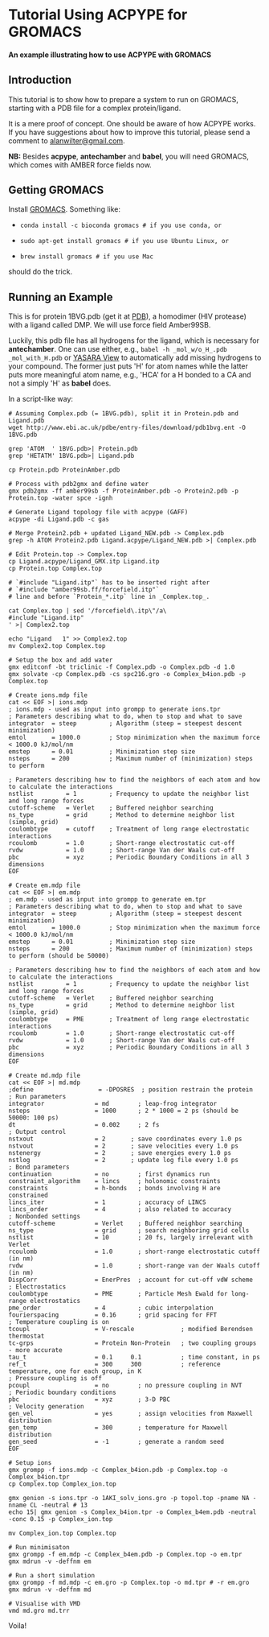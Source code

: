 # Tutorial Using ACPYPE for GROMACS

#### An example illustrating how to use ACPYPE with GROMACS


## Introduction

This tutorial is to show how to prepare a system to run on GROMACS, starting
with a PDB file for a complex protein/ligand.

It is a mere proof of concept. One should be aware of how ACPYPE works.
If you have suggestions about how to improve this tutorial, please send a
comment to alanwilter@gmail.com.

**NB:** Besides **acpype**, **antechamber** and **babel**, you will need GROMACS, which
comes with AMBER force fields now.

## Getting GROMACS

Install [GROMACS](http://www.gromacs.org/).
Something like:

  * `conda install -c bioconda gromacs # if you use conda, or`

  * `sudo apt-get install gromacs # if you use Ubuntu Linux, or`

  * `brew install gromacs # if you use Mac`

should do the trick.

## Running an Example

This is for protein 1BVG.pdb (get it at [PDB](http://www.pdb.org)), a homodimer
(HIV protease) with a ligand called DMP. We will use force field Amber99SB.

Luckily, this pdb file has all hydrogens for the ligand, which is necessary for
**antechamber**. One can use either, e.g., `babel -h _mol_w/o_H_.pdb _mol_with_H.pdb`
or [YASARA View](http://www.yasara.org) to automatically add missing hydrogens to
your compound. The former just puts 'H' for atom names while the latter puts
more meaningful atom name, e.g., 'HCA' for a H bonded to a CA and not a simply
'H' as **babel** does.

In a script-like way:
```
# Assuming Complex.pdb (= 1BVG.pdb), split it in Protein.pdb and Ligand.pdb
wget http://www.ebi.ac.uk/pdbe/entry-files/download/pdb1bvg.ent -O 1BVG.pdb

grep 'ATOM  ' 1BVG.pdb>| Protein.pdb
grep 'HETATM' 1BVG.pdb>| Ligand.pdb

cp Protein.pdb ProteinAmber.pdb

# Process with pdb2gmx and define water
gmx pdb2gmx -ff amber99sb -f ProteinAmber.pdb -o Protein2.pdb -p Protein.top -water spce -ignh

# Generate Ligand topology file with acpype (GAFF)
acpype -di Ligand.pdb -c gas

# Merge Protein2.pdb + updated Ligand_NEW.pdb -> Complex.pdb
grep -h ATOM Protein2.pdb Ligand.acpype/Ligand_NEW.pdb >| Complex.pdb

# Edit Protein.top -> Complex.top
cp Ligand.acpype/Ligand_GMX.itp Ligand.itp
cp Protein.top Complex.top

# `#include "Ligand.itp"` has to be inserted right after
# `#include "amber99sb.ff/forcefield.itp"`
# line and before `Protein_*.itp` line in _Complex.top_.

cat Complex.top | sed '/forcefield\.itp\"/a\
#include "Ligand.itp"
' >| Complex2.top

echo "Ligand   1" >> Complex2.top
mv Complex2.top Complex.top

# Setup the box and add water
gmx editconf -bt triclinic -f Complex.pdb -o Complex.pdb -d 1.0
gmx solvate -cp Complex.pdb -cs spc216.gro -o Complex_b4ion.pdb -p Complex.top

# Create ions.mdp file
cat << EOF >| ions.mdp
; ions.mdp - used as input into grompp to generate ions.tpr
; Parameters describing what to do, when to stop and what to save
integrator  = steep         ; Algorithm (steep = steepest descent minimization)
emtol       = 1000.0        ; Stop minimization when the maximum force < 1000.0 kJ/mol/nm
emstep      = 0.01          ; Minimization step size
nsteps      = 200           ; Maximum number of (minimization) steps to perform

; Parameters describing how to find the neighbors of each atom and how to calculate the interactions
nstlist         = 1         ; Frequency to update the neighbor list and long range forces
cutoff-scheme   = Verlet    ; Buffered neighbor searching
ns_type         = grid      ; Method to determine neighbor list (simple, grid)
coulombtype     = cutoff    ; Treatment of long range electrostatic interactions
rcoulomb        = 1.0       ; Short-range electrostatic cut-off
rvdw            = 1.0       ; Short-range Van der Waals cut-off
pbc             = xyz       ; Periodic Boundary Conditions in all 3 dimensions
EOF

# Create em.mdp file
cat << EOF >| em.mdp
; em.mdp - used as input into grompp to generate em.tpr
; Parameters describing what to do, when to stop and what to save
integrator  = steep         ; Algorithm (steep = steepest descent minimization)
emtol       = 1000.0        ; Stop minimization when the maximum force < 1000.0 kJ/mol/nm
emstep      = 0.01          ; Minimization step size
nsteps      = 200           ; Maximum number of (minimization) steps to perform (should be 50000)

; Parameters describing how to find the neighbors of each atom and how to calculate the interactions
nstlist         = 1         ; Frequency to update the neighbor list and long range forces
cutoff-scheme   = Verlet    ; Buffered neighbor searching
ns_type         = grid      ; Method to determine neighbor list (simple, grid)
coulombtype     = PME       ; Treatment of long range electrostatic interactions
rcoulomb        = 1.0       ; Short-range electrostatic cut-off
rvdw            = 1.0       ; Short-range Van der Waals cut-off
pbc             = xyz       ; Periodic Boundary Conditions in all 3 dimensions
EOF

# Create md.mdp file
cat << EOF >| md.mdp
;define                  = -DPOSRES  ; position restrain the protein
; Run parameters
integrator              = md        ; leap-frog integrator
nsteps                  = 1000      ; 2 * 1000 = 2 ps (should be 50000: 100 ps)
dt                      = 0.002     ; 2 fs
; Output control
nstxout                 = 2       ; save coordinates every 1.0 ps
nstvout                 = 2       ; save velocities every 1.0 ps
nstenergy               = 2       ; save energies every 1.0 ps
nstlog                  = 2       ; update log file every 1.0 ps
; Bond parameters
continuation            = no        ; first dynamics run
constraint_algorithm    = lincs     ; holonomic constraints
constraints             = h-bonds   ; bonds involving H are constrained
lincs_iter              = 1         ; accuracy of LINCS
lincs_order             = 4         ; also related to accuracy
; Nonbonded settings
cutoff-scheme           = Verlet    ; Buffered neighbor searching
ns_type                 = grid      ; search neighboring grid cells
nstlist                 = 10        ; 20 fs, largely irrelevant with Verlet
rcoulomb                = 1.0       ; short-range electrostatic cutoff (in nm)
rvdw                    = 1.0       ; short-range van der Waals cutoff (in nm)
DispCorr                = EnerPres  ; account for cut-off vdW scheme
; Electrostatics
coulombtype             = PME       ; Particle Mesh Ewald for long-range electrostatics
pme_order               = 4         ; cubic interpolation
fourierspacing          = 0.16      ; grid spacing for FFT
; Temperature coupling is on
tcoupl                  = V-rescale             ; modified Berendsen thermostat
tc-grps                 = Protein Non-Protein   ; two coupling groups - more accurate
tau_t                   = 0.1     0.1           ; time constant, in ps
ref_t                   = 300     300           ; reference temperature, one for each group, in K
; Pressure coupling is off
pcoupl                  = no        ; no pressure coupling in NVT
; Periodic boundary conditions
pbc                     = xyz       ; 3-D PBC
; Velocity generation
gen_vel                 = yes       ; assign velocities from Maxwell distribution
gen_temp                = 300       ; temperature for Maxwell distribution
gen_seed                = -1        ; generate a random seed
EOF

# Setup ions
gmx grompp -f ions.mdp -c Complex_b4ion.pdb -p Complex.top -o Complex_b4ion.tpr
cp Complex.top Complex_ion.top

gmx genion -s ions.tpr -o 1AKI_solv_ions.gro -p topol.top -pname NA -nname CL -neutral # 13
echo 15| gmx genion -s Complex_b4ion.tpr -o Complex_b4em.pdb -neutral -conc 0.15 -p Complex_ion.top

mv Complex_ion.top Complex.top

# Run minimisaton
gmx grompp -f em.mdp -c Complex_b4em.pdb -p Complex.top -o em.tpr
gmx mdrun -v -deffnm em

# Run a short simulation
gmx grompp -f md.mdp -c em.gro -p Complex.top -o md.tpr # -r em.gro
gmx mdrun -v -deffnm md

# Visualise with VMD
vmd md.gro md.trr
```

Voila!
